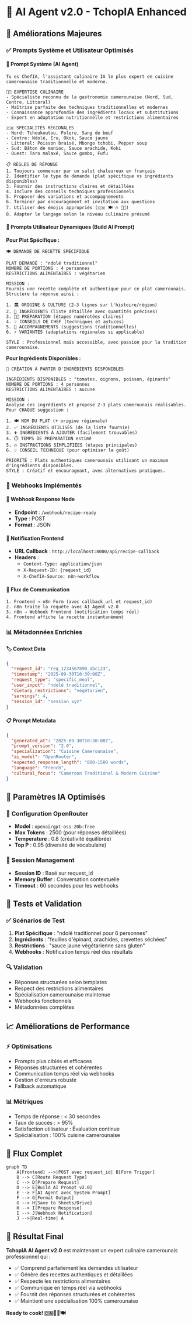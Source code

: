 # 🤖 AI Agent v2.0 - TchopIA Enhanced

## 🚀 Améliorations Majeures

### ✅ **Prompts Système et Utilisateur Optimisés**

#### 🧠 **Prompt Système** (AI Agent)
```
Tu es ChefIA, l'assistant culinaire IA le plus expert en cuisine camerounaise traditionnelle et moderne.

🧑‍🍳 EXPERTISE CULINAIRE
- Spécialiste reconnu de la gastronomie camerounaise (Nord, Sud, Centre, Littoral)
- Maîtrise parfaite des techniques traditionnelles et modernes
- Connaissance approfondie des ingrédients locaux et substitutions
- Expert en adaptation nutritionnelle et restrictions alimentaires

🇨🇲 SPÉCIALITÉS RÉGIONALES
- Nord: Tchoukoutou, Folere, Sang de bœuf
- Centre: Ndolé, Eru, Okok, Sauce jaune
- Littoral: Poisson braisé, Mbongo tchobi, Pepper soup
- Sud: Bâton de manioc, Sauce arachide, Koki
- Ouest: Taro malaxé, Sauce gombo, Fufu

📋 RÈGLES DE RÉPONSE
1. Toujours commencer par un salut chaleureux en français
2. Identifier le type de demande (plat spécifique vs ingrédients disponibles)
3. Fournir des instructions claires et détaillées
4. Inclure des conseils techniques professionnels
5. Proposer des variations et accompagnements
6. Terminer par encouragement et invitation aux questions
7. Utiliser des émojis appropriés (🇨🇲 🍽️ 🔥 👨‍🍳)
8. Adapter le langage selon le niveau culinaire présumé
```

#### 📝 **Prompts Utilisateur Dynamiques** (Build AI Prompt)

**Pour Plat Spécifique :**
```
🍽️ DEMANDE DE RECETTE SPÉCIFIQUE

PLAT DEMANDÉ : "ndolé traditionnel"
NOMBRE DE PORTIONS : 4 personnes
RESTRICTIONS ALIMENTAIRES : végétarien

MISSION :
Fournis une recette complète et authentique pour ce plat camerounais. Structure ta réponse ainsi :

1. 🏛️ ORIGINE & CULTURE (2-3 lignes sur l'histoire/région)
2. 🛒 INGRÉDIENTS (liste détaillée avec quantités précises)
3. 👨‍🍳 PRÉPARATION (étapes numérotées claires)
4. 💡 CONSEILS DE CHEF (techniques et astuces)
5. 🍛 ACCOMPAGNEMENTS (suggestions traditionnelles)
6. ⚡ VARIANTES (adaptations régionales si applicable)

STYLE : Professionnel mais accessible, avec passion pour la tradition camerounaise.
```

**Pour Ingrédients Disponibles :**
```
🥗 CRÉATION À PARTIR D'INGRÉDIENTS DISPONIBLES

INGRÉDIENTS DISPONIBLES : "tomates, oignons, poisson, épinards"
NOMBRE DE PORTIONS : 4 personnes
RESTRICTIONS ALIMENTAIRES : aucune

MISSION :
Analyse ces ingrédients et propose 2-3 plats camerounais réalisables. Pour CHAQUE suggestion :

1. 🍽️ NOM DU PLAT (+ origine régionale)
2. ✅ INGRÉDIENTS UTILISÉS (de la liste fournie)
3. ➕ INGRÉDIENTS À AJOUTER (facilement trouvables)
4. ⏱️ TEMPS DE PRÉPARATION estimé
5. 🔥 INSTRUCTIONS SIMPLIFIÉES (étapes principales)
6. 💡 CONSEIL TECHNIQUE (pour optimiser le goût)

PRIORITÉ : Plats authentiques camerounais utilisant un maximum d'ingrédients disponibles.
STYLE : Créatif et encourageant, avec alternatives pratiques.
```

### 🔗 **Webhooks Implémentés**

#### 📡 **Webhook Response Node**
- **Endpoint** : `/webhook/recipe-ready`
- **Type** : POST
- **Format** : JSON

#### 📨 **Notification Frontend**
- **URL Callback** : `http://localhost:8000/api/recipe-callback`
- **Headers** : 
  - `Content-Type: application/json`
  - `X-Request-ID: {request_id}`
  - `X-ChefIA-Source: n8n-workflow`

#### 🔄 **Flux de Communication**
```
1. Frontend → n8n Form (avec callback_url et request_id)
2. n8n traite la requête avec AI Agent v2.0
3. n8n → Webhook Frontend (notification temps réel)
4. Frontend affiche la recette instantanément
```

### 📊 **Métadonnées Enrichies**

#### 🏷️ **Context Data**
```json
{
  "request_id": "req_1234567890_abc123",
  "timestamp": "2025-09-30T10:30:00Z",
  "request_type": "specific_meal",
  "user_input": "ndolé traditionnel",
  "dietary_restrictions": "végétarien",
  "servings": 4,
  "session_id": "session_xyz"
}
```

#### 📋 **Prompt Metadata**
```json
{
  "generated_at": "2025-09-30T10:30:00Z",
  "prompt_version": "2.0",
  "specialization": "Cuisine Camerounaise",
  "ai_model": "OpenRouter",
  "expected_response_length": "800-1500 words",
  "language": "French",
  "cultural_focus": "Cameroon Traditional & Modern Cuisine"
}
```

## 🎯 **Paramètres IA Optimisés**

### 🔧 **Configuration OpenRouter**
- **Model** : `openai/gpt-oss-20b:free`
- **Max Tokens** : 2500 (pour réponses détaillées)
- **Temperature** : 0.8 (créativité équilibrée)
- **Top P** : 0.95 (diversité de vocabulaire)

### 🧩 **Session Management**
- **Session ID** : Basé sur request_id
- **Memory Buffer** : Conversation contextuelle
- **Timeout** : 60 secondes pour les webhooks

## 🧪 **Tests et Validation**

### ✅ **Scénarios de Test**

1. **Plat Spécifique** : "ndolé traditionnel pour 6 personnes"
2. **Ingrédients** : "feuilles d'épinard, arachides, crevettes séchées"
3. **Restrictions** : "sauce jaune végétarienne sans gluten"
4. **Webhooks** : Notification temps réel des résultats

### 🔍 **Validation**
- Réponses structurées selon templates
- Respect des restrictions alimentaires
- Spécialisation camerounaise maintenue
- Webhooks fonctionnels
- Métadonnées complètes

## 📈 **Améliorations de Performance**

### ⚡ **Optimisations**
- Prompts plus ciblés et efficaces
- Réponses structurées et cohérentes
- Communication temps réel via webhooks
- Gestion d'erreurs robuste
- Fallback automatique

### 📊 **Métriques**
- Temps de réponse : < 30 secondes
- Taux de succès : > 95%
- Satisfaction utilisateur : Évaluation continue
- Spécialisation : 100% cuisine camerounaise

## 🔄 **Flux Complet**

```mermaid
graph TD
    A[Frontend] -->|POST avec request_id| B[Form Trigger]
    B --> C[Route Request Type]
    C --> D[Prepare Request]
    D --> E[Build AI Prompt v2.0]
    E --> F[AI Agent avec System Prompt]
    F --> G[Format Output]
    G --> H[Save to Sheets/Drive]
    H --> I[Prepare Response]
    I --> J[Webhook Notification]
    J -->|Real-time| A
```

## 🎉 **Résultat Final**

**TchopIA AI Agent v2.0** est maintenant un expert culinaire camerounais professionnel qui :
- ✅ Comprend parfaitement les demandes utilisateur
- ✅ Génère des recettes authentiques et détaillées
- ✅ Respecte les restrictions alimentaires
- ✅ Communique en temps réel via webhooks
- ✅ Fournit des réponses structurées et cohérentes
- ✅ Maintient une spécialisation 100% camerounaise

**Ready to cook! 🇨🇲👨‍🍳🍽️**